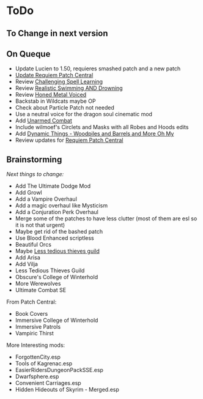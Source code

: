 # ToDo

## To Change in next version

## On Queque

- Update Lucien to 1.50, requieres smashed patch and a new patch
- [Update Requiem Patch Central](https://www.nexusmods.com/skyrim/mods/61621)
- Review [Challenging Spell Learning](https://www.nexusmods.com/skyrimspecialedition/mods/20521)
- Review [Realistic Swimming AND Drowning](https://www.nexusmods.com/skyrimspecialedition/mods/26735)
- Review [Honed Metal Voiced](https://www.nexusmods.com/skyrimspecialedition/mods/34393)
- Backstab in Wildcats maybe OP
- Check about Particle Patch not needed
- Use a neutral voice for the dragon soul cinematic mod
- Add [Unarmed Combat](https://www.nexusmods.com/skyrim/mods/75779)
- Include wilmoef's Circlets and Masks with all Robes and Hoods edits
- Add [Dynamic Things - Woodpiles and Barrels and More Oh My](https://www.nexusmods.com/skyrimspecialedition/mods/19520)
- Review updates for [Requiem Patch Central](https://www.nexusmods.com/skyrim/mods/61621/)

## Brainstorming

*Next things to change:*

- Add The Ultimate Dodge Mod
- Add Growl
- Add a Vampire Overhaul
- Add a magic overhaul like Mysticism
- Add a Conjuration Perk Overhaul
- Merge some of the patches to have less clutter (most of them are esl so it is not that urgent)
- Maybe get rid of the bashed patch
- Use Blood Enhanced scriptless
- Beautiful Orcs
- Maybe [Less tedious thieves guild](https://www.nexusmods.com/skyrimspecialedition/mods/6581)
- Add Arisa
- Add Vilja
- Less Tedious Thieves Guild
- Obscure's College of Winterhold
- More Werewolves
- Ultimate Combat SE

From Patch Central:

- Book Covers
- Immersive College of Winterhold
- Immersive Patrols
- Vampiric Thirst

More Interesting mods:

- ForgottenCity.esp
- Tools of Kagrenac.esp
- EasierRidersDungeonPackSSE.esp
- Dwarfsphere.esp
- Convenient Carriages.esp
- Hidden Hideouts of Skyrim - Merged.esp